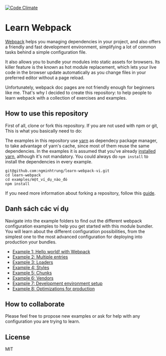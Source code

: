 [![Code Climate](https://codeclimate.com/github/danderu/learn-webpack/badges/gpa.svg)](https://codeclimate.com/github/danderu/learn-webpack)

# Learn Webpack
[Webpack](https://webpack.github.io/) helps you managing dependencies in your project, and also offers a friendly and fast development environment, simplifying a lot of common tasks behind a simple configuration file. 

It also allows you to bundle your modules into static assets for browsers. Its killer feature is the known as hot module replacement, which lets your live code in the browser update automatically as you change files in your preferred editor without a page reload.

Unfortunately, webpack doc pages are not friendly enough for beginners like me. That's why I decided to create this repository: to help people to learn webpack with a collection of exercises and examples.

## How to use this repository
First of all, clone or fork this repository. If you are not used with npm or git, This is what you basically need to do:

The examples in this repository use [yarn](https://yarnpkg.com/en/) as dependecy package manager, to take advantage of yarn's cache, since most of them reuse the same dependencies. In the examples it is assumed that you've already [installed yarn](https://yarnpkg.com/en/docs/install), although it's not mandatory. You could always do `npm install` to install the dependencies in every example.

```
git@github.com:ngminhtrung/learn-webpack-vi.git
cd learn-webpack
cd examples/một_ví_dụ_nào_đó
npm install
```

If you need more information about forking a repository, follow this [guide](https://help.github.com/articles/fork-a-repo/).

## Danh sách các ví dụ
Navigate into the example folders to find out the different webpack configuration examples to help you get started with this module bundler. You will learn about the different configuration possibilities, from the simplest one to the most advanced configuration for deploying into production your bundles.

* [Example 1: Hello world! with Webpack](https://github.com/ngminhtrung/learn-webpack-vi/tree/master/examples/01-hello-webpack)
* [Example 2: Multiple entries](https://github.com/ngminhtrung/learn-webpack-vi/tree/master/examples/02-multiple-entries)
* [Example 3: Loaders](https://github.com/ngminhtrung/learn-webpack-vi/tree/master/examples/03-loaders)
* [Example 4: Styles](https://github.com/ngminhtrung/learn-webpack-vi/tree/master/examples/04-styles)
* [Example 5: Chunks](https://github.com/ngminhtrung/learn-webpack-vi/tree/master/examples/05-chunks)
* [Example 6: Vendors](https://github.com/ngminhtrung/learn-webpack-vi/tree/master/examples/06-vendors)
* [Example 7: Development environment setup](https://github.com/ngminhtrung/learn-webpack-vi/tree/master/examples/07-development-environment-setup)
* [Example 8: Optimizations for production](https://github.com/ngminhtrung/learn-webpack-vi/tree/master/examples/08-optimizations-for-production)

## How to collaborate
Please feel free to propose new examples or ask for help with any configuration you are trying to learn.

## License
MIT
